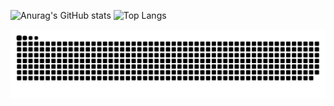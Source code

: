 ![Anurag's GitHub stats](https://github-readme-stats.vercel.app/api?username=mrtondev&show_icons=true&theme=midnight-purple)    ![Top Langs](https://github-readme-stats.vercel.app/api/top-langs/?username=mrtondev&size_weight=0.5&count_weight=0.5&hide_progress=true&theme=midnight-purple)

<!-- [![Top Langs](https://github-readme-stats.vercel.app/api/top-langs/?username=mrtondev)](https://github.com/mrtondev/github-readme-stats)-->

![snake gif](https://github.com/mrtondev/mrtondev/blob/output/github-contribution-grid-snake.svg)
